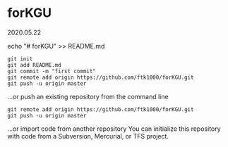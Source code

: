 # forKGU
2020.05.22


echo "# forKGU" >> README.md

    git init
    git add README.md
    git commit -m "first commit"
    git remote add origin https://github.com/ftk1000/forKGU.git
    git push -u origin master
                
…or push an existing repository from the command line

    git remote add origin https://github.com/ftk1000/forKGU.git
    git push -u origin master


…or import code from another repository
You can initialize this repository with code from a Subversion, Mercurial, or TFS project.

